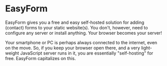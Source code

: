 # EasyForm

EasyForm gives you a free and easy self-hosted solution for adding (contact) forms to your static website(s). You don't, however, need
to configure any server or install anything. Your browser becomes your server!

Your smartphone or PC is perhaps always connected to the internet, even on the move. So, if you keep your browser open there, and a very 
light-weight JavaScript server runs in it, you are essentially "self-hosting" for free. EasyForm capitalizes on this. 

